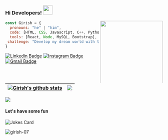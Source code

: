 ### Hi Developers! <img src="https://emojis.slackmojis.com/emojis/images/1531849430/4246/blob-sunglasses.gif?1531849430" width="30"/>

<img align='right' src='https://user-images.githubusercontent.com/5713670/87202985-820dcb80-c2b6-11ea-9f56-7ec461c497c3.gif' width='200'>

<!--
**girish-07/girish-07** is a ✨ _special_ ✨ repository because its `README.md` (this file) appears on your GitHub profile.

Here are some ideas to get you started:

- 🔭 I’m currently working on ...
- 🌱 I’m currently learning ...
- 👯 I’m looking to collaborate on ...
- 🤔 I’m looking for help with ...
- 💬 Ask me about ...
- 📫 How to reach me: ...
- 😄 Pronouns: ...
- ⚡ Fun fact: ...
-->

```javascript
const Girish = {
  pronouns: "he" | "him",
  code: [HTML, CSS, Javascript, C++, Python, Ruby],
  tools: [React, Node, MySQL, Bootstrap],
 challenge: "Develop my dream world with technology"
}
```

[![Linkedin Badge](https://img.shields.io/badge/-Girish-blue?style=flat&logo=Linkedin&logoColor=white&link=https://www.linkedin.com/in/girish170902/)](https://www.linkedin.com/in/girish170902/)
[![Instagram Badge](https://img.shields.io/badge/-@imgirish18-purple?style=flat&logo=instagram&logoColor=white&link=https://instagram.com/imgirish18/)](https://instagram.com/imgirish18)
[![Gmail Badge](https://img.shields.io/badge/-Girish-c14438?style=flat&logo=Gmail&logoColor=white&link=mailto:girish.170902@gmail.com)](mailto:girish.170902@gmail.com)

| <a href="https://github.com/girish-07/github-readme-stats"><img align="center" src="https://github-readme-stats.vercel.app/api?username=girish-07&show_icons=true&include_all_commits=true&theme=gotham&hide_border=true" alt="Girish's github stats" /></a> | <a href="https://github.com/girish-07/github-readme-stats"><img align="center" src="https://github-readme-stats.vercel.app/api/top-langs/?username=girish-07&layout=compact&theme=gotham&hide_border=true" /></a> |
| ------------- | ------------- |

<a href="https://git.io/streak-stats"><img align="center" src="http://github-readme-streak-stats.herokuapp.com?user=girish-07&theme=gotham&hide_border=false" /></a>

#### Let's have some fun

![Jokes Card](https://readme-jokes.vercel.app/api?hideBorder)


<p align="left">
  <img
    src="https://komarev.com/ghpvc/?username=girish-07"
    alt="girish-07"
  />
</p>

